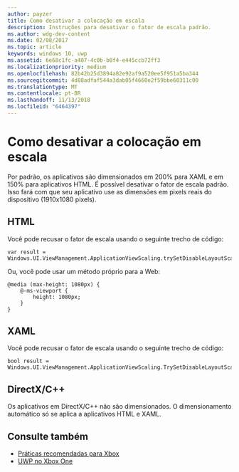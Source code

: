 ```yaml
---
author: payzer
title: Como desativar a colocação em escala
description: Instruções para desativar o fator de escala padrão.
ms.author: wdg-dev-content
ms.date: 02/08/2017
ms.topic: article
keywords: windows 10, uwp
ms.assetid: 6e68c1fc-a407-4c0b-b0f4-e445ccb72ff3
ms.localizationpriority: medium
ms.openlocfilehash: 82b42b25d3894a82e92af9a520ee5f951a5ba344
ms.sourcegitcommit: 4d88adfaf544a3dab05f4660e2f59bbe60311c00
ms.translationtype: MT
ms.contentlocale: pt-BR
ms.lasthandoff: 11/13/2018
ms.locfileid: "6464397"
---
```

# <a name="how-to-turn-off-scaling"></a>Como desativar a colocação em escala   
Por padrão, os aplicativos são dimensionados em 200% para XAML e em 150% para aplicativos HTML. É possível desativar o fator de escala padrão. Isso fará com que seu aplicativo use as dimensões em pixels reais do dispositivo (1910x1080 pixels).   
   
## <a name="html"></a>HTML   
Você pode recusar o fator de escala usando o seguinte trecho de código: 
   
```
var result = Windows.UI.ViewManagement.ApplicationViewScaling.trySetDisableLayoutScaling(true);
```

Ou, você pode usar um método próprio para a Web:   

```   
@media (max-height: 1080px) {   
    @-ms-viewport {   
        height: 1080px;   
    }   
}   
```

## <a name="xaml"></a>XAML
Você pode recusar o fator de escala usando o seguinte trecho de código:   
   
```
bool result = Windows.UI.ViewManagement.ApplicationViewScaling.TrySetDisableLayoutScaling(true);
```
   
## <a name="directxc"></a>DirectX/C++   
Os aplicativos em DirectX/C++ não são dimensionados. O dimensionamento automático só se aplica a aplicativos HTML e XAML.  

## <a name="see-also"></a>Consulte também
- [Práticas recomendadas para Xbox](tailoring-for-xbox.md)
- [UWP no Xbox One](index.md)
